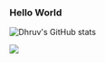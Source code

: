 ### Hello World

![Dhruv's GitHub stats](https://github-readme-stats.vercel.app/api?username=DhruvBhirud)

<img align="center" src="https://github-readme-stats.vercel.app/api?username=DhruvBhirud"/>